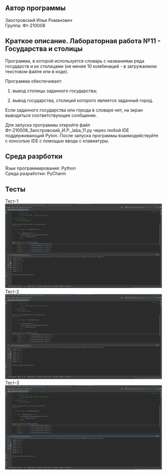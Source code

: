 ## Автор программы
Заостровский Илья Романович  
Группа: Фт-210008
## Краткое описание. Лабораторная работа №11 - Государства и столицы
Программа, в которой используется словарь с названиями ряда государств и их столицами (не менее 10 комбинаций - в загружаемом текстовом файле или в коде).  

Программа обеспечивает:  

1) вывод столицы заданного государства;  

2) вывод государства, столицей которого является заданный город.  

Если заданного государства или города в словаре нет, на экран выводиться соответствующее сообщение. 

Для запуска программы откройте файл Фт-210008_Заостровский_И.Р._laba_11.py через любой IDE поддерживающий Pyton. После запуска программы взаимодействуйте с консолью IDE с помощью ввода с клавиатуры.
## Среда разрботки
Язык программирования: Python  
Среда разработки: PyCharm
## Тесты
Тест-1
![Alt](https://github.com/Kot-Kokoss/lab_rab_pricladnoe_programmirovanie/blob/main/laba_10/img/laba_10_test_1.png?raw=true "Тест-1")
Тест-2
![Alt](https://github.com/Kot-Kokoss/lab_rab_pricladnoe_programmirovanie/blob/main/laba_10/img/laba_10_test_2.png?raw=true "Тест-2")
Тест-3
![Alt](https://github.com/Kot-Kokoss/lab_rab_pricladnoe_programmirovanie/blob/main/laba_10/img/laba_10_test_3.png?raw=true "Тест-3")
